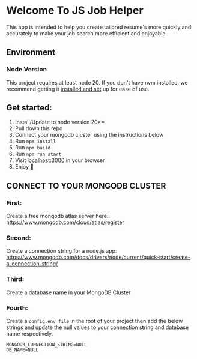 # Welcome To JS Job Helper
This app is intended to help you create tailored resume's more quickly and accurately to make your job search more efficient and enjoyable.

## Environment

### Node Version
This project requires at least node 20. If you don't have nvm installed, we recommend getting it [installed and set](https://www.freecodecamp.org/news/node-version-manager-nvm-install-guide/) up for ease of use.

## Get started:
1. Install/Update to node version 20>=
2. Pull down this repo
3. Connect your mongodb cluster using the instructions below
4. Run `npm install`
5. Run `npm build`
6. Run `npm run start`
7. Visit [localhost:3000](http://localhost:3000/) in your browser
8. Enjoy :tada:


## CONNECT TO YOUR MONGODB CLUSTER
### First:
Create a free mongodb atlas server here: https://www.mongodb.com/cloud/atlas/register
### Second:
Create a connection string for a node.js app: https://www.mongodb.com/docs/drivers/node/current/quick-start/create-a-connection-string/
### Third:
Create a database name in your MongoDB Cluster
### Fourth:
Create a `config.env file` in the root of your project then add the below strings and update the null values to your connection string and database name respectively.

```
MONGODB_CONNECTION_STRING=NULL
DB_NAME=NULL
```
